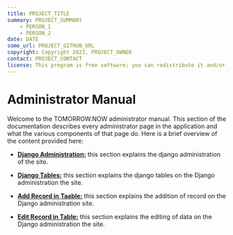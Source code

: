 ```yaml
---
title: PROJECT_TITLE
summary: PROJECT_SUMMARY
    - PERSON_1
    - PERSON_2
date: DATE
some_url: PROJECT_GITHUB_URL
copyright: Copyright 2023, PROJECT_OWNER
contact: PROJECT_CONTACT
license: This program is free software; you can redistribute it and/or modify it under the terms of the GNU Affero General Public License as published by the Free Software Foundation; either version 3 of the License, or (at your option) any later version.
---
```


# Administrator Manual

Welcome to the TOMORROW.NOW administrator manual. This section of the documentation describes every administrator page in the application and what the various components of that page do. Here is a brief overview of the content provided here:

* **[Django Administration:](./django-admin.md)** this section explains the django administration of the site.

* **[Django Tables:](./django-table.md)** this section explains the django tables on the Django administration the site.

* **[Add Record in Taable:](./django-add-record.md)** this section explains the addition of record on the Django administration site.

* **[Edit Record in Table:](./django-change-record.md)** this section explains the editing of data on the Django administration the site.
